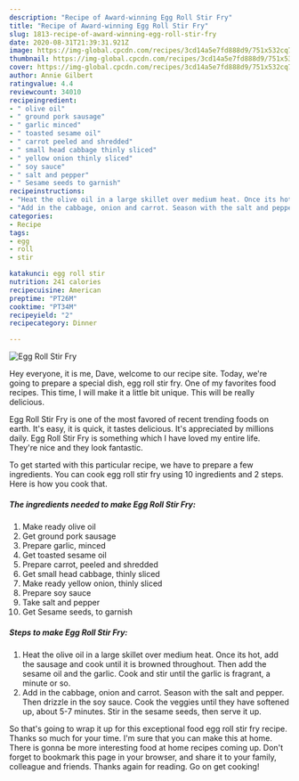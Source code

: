 ```yaml
---
description: "Recipe of Award-winning Egg Roll Stir Fry"
title: "Recipe of Award-winning Egg Roll Stir Fry"
slug: 1813-recipe-of-award-winning-egg-roll-stir-fry
date: 2020-08-31T21:39:31.921Z
image: https://img-global.cpcdn.com/recipes/3cd14a5e7fd888d9/751x532cq70/egg-roll-stir-fry-recipe-main-photo.jpg
thumbnail: https://img-global.cpcdn.com/recipes/3cd14a5e7fd888d9/751x532cq70/egg-roll-stir-fry-recipe-main-photo.jpg
cover: https://img-global.cpcdn.com/recipes/3cd14a5e7fd888d9/751x532cq70/egg-roll-stir-fry-recipe-main-photo.jpg
author: Annie Gilbert
ratingvalue: 4.4
reviewcount: 34010
recipeingredient:
- " olive oil"
- " ground pork sausage"
- " garlic minced"
- " toasted sesame oil"
- " carrot peeled and shredded"
- " small head cabbage thinly sliced"
- " yellow onion thinly sliced"
- " soy sauce"
- " salt and pepper"
- " Sesame seeds to garnish"
recipeinstructions:
- "Heat the olive oil in a large skillet over medium heat. Once its hot, add the sausage and cook until it is browned throughout. Then add the sesame oil and the garlic. Cook and stir until the garlic is fragrant, a minute or so."
- "Add in the cabbage, onion and carrot. Season with the salt and pepper. Then drizzle in the soy sauce. Cook the veggies until they have softened up, about 5-7 minutes. Stir in the sesame seeds, then serve it up."
categories:
- Recipe
tags:
- egg
- roll
- stir

katakunci: egg roll stir 
nutrition: 241 calories
recipecuisine: American
preptime: "PT26M"
cooktime: "PT34M"
recipeyield: "2"
recipecategory: Dinner

---
```



![Egg Roll Stir Fry](https://img-global.cpcdn.com/recipes/3cd14a5e7fd888d9/751x532cq70/egg-roll-stir-fry-recipe-main-photo.jpg)

Hey everyone, it is me, Dave, welcome to our recipe site. Today, we're going to prepare a special dish, egg roll stir fry. One of my favorites food recipes. This time, I will make it a little bit unique. This will be really delicious.



Egg Roll Stir Fry is one of the most favored of recent trending foods on earth. It's easy, it is quick, it tastes delicious. It's appreciated by millions daily. Egg Roll Stir Fry is something which I have loved my entire life. They're nice and they look fantastic.


To get started with this particular recipe, we have to prepare a few ingredients. You can cook egg roll stir fry using 10 ingredients and 2 steps. Here is how you cook that.

<!--inarticleads1-->

##### The ingredients needed to make Egg Roll Stir Fry:

1. Make ready  olive oil
1. Get  ground pork sausage
1. Prepare  garlic, minced
1. Get  toasted sesame oil
1. Prepare  carrot, peeled and shredded
1. Get  small head cabbage, thinly sliced
1. Make ready  yellow onion, thinly sliced
1. Prepare  soy sauce
1. Take  salt and pepper
1. Get  Sesame seeds, to garnish




<!--inarticleads2-->

##### Steps to make Egg Roll Stir Fry:

1. Heat the olive oil in a large skillet over medium heat. Once its hot, add the sausage and cook until it is browned throughout. Then add the sesame oil and the garlic. Cook and stir until the garlic is fragrant, a minute or so.
1. Add in the cabbage, onion and carrot. Season with the salt and pepper. Then drizzle in the soy sauce. Cook the veggies until they have softened up, about 5-7 minutes. Stir in the sesame seeds, then serve it up.




So that's going to wrap it up for this exceptional food egg roll stir fry recipe. Thanks so much for your time. I'm sure that you can make this at home. There is gonna be more interesting food at home recipes coming up. Don't forget to bookmark this page in your browser, and share it to your family, colleague and friends. Thanks again for reading. Go on get cooking!
